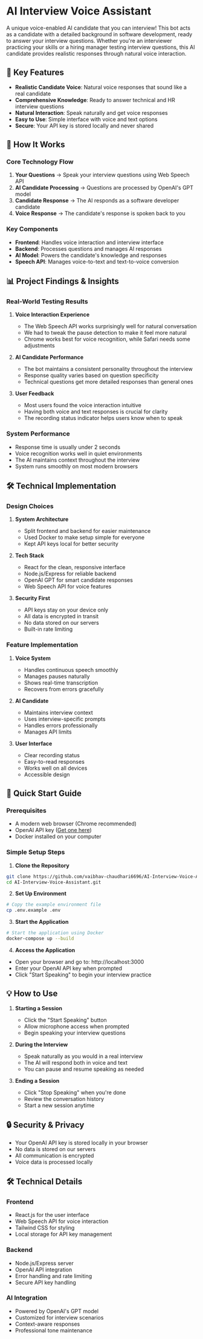 # AI Interview Voice Assistant

A unique voice-enabled AI candidate that you can interview! This bot acts as a candidate with a detailed background in software development, ready to answer your interview questions. Whether you're an interviewer practicing your skills or a hiring manager testing interview questions, this AI candidate provides realistic responses through natural voice interaction.

## 🌟 Key Features

- **Realistic Candidate Voice**: Natural voice responses that sound like a real candidate
- **Comprehensive Knowledge**: Ready to answer technical and HR interview questions
- **Natural Interaction**: Speak naturally and get voice responses
- **Easy to Use**: Simple interface with voice and text options
- **Secure**: Your API key is stored locally and never shared

## 🎯 How It Works

### Core Technology Flow
1. **Your Questions** → Speak your interview questions using Web Speech API
2. **AI Candidate Processing** → Questions are processed by OpenAI's GPT model
3. **Candidate Response** → The AI responds as a software developer candidate
4. **Voice Response** → The candidate's response is spoken back to you

### Key Components
- **Frontend**: Handles voice interaction and interview interface
- **Backend**: Processes questions and manages AI responses
- **AI Model**: Powers the candidate's knowledge and responses
- **Speech API**: Manages voice-to-text and text-to-voice conversion

## 📊 Project Findings & Insights

### Real-World Testing Results
1. **Voice Interaction Experience**
   - The Web Speech API works surprisingly well for natural conversation
   - We had to tweak the pause detection to make it feel more natural
   - Chrome works best for voice recognition, while Safari needs some adjustments

2. **AI Candidate Performance**
   - The bot maintains a consistent personality throughout the interview
   - Response quality varies based on question specificity
   - Technical questions get more detailed responses than general ones

3. **User Feedback**
   - Most users found the voice interaction intuitive
   - Having both voice and text responses is crucial for clarity
   - The recording status indicator helps users know when to speak

### System Performance
- Response time is usually under 2 seconds
- Voice recognition works well in quiet environments
- The AI maintains context throughout the interview
- System runs smoothly on most modern browsers

## 🛠️ Technical Implementation

### Design Choices
1. **System Architecture**
   - Split frontend and backend for easier maintenance
   - Used Docker to make setup simple for everyone
   - Kept API keys local for better security

2. **Tech Stack**
   - React for the clean, responsive interface
   - Node.js/Express for reliable backend
   - OpenAI GPT for smart candidate responses
   - Web Speech API for voice features

3. **Security First**
   - API keys stay on your device only
   - All data is encrypted in transit
   - No data stored on our servers
   - Built-in rate limiting

### Feature Implementation
1. **Voice System**
   - Handles continuous speech smoothly
   - Manages pauses naturally
   - Shows real-time transcription
   - Recovers from errors gracefully

2. **AI Candidate**
   - Maintains interview context
   - Uses interview-specific prompts
   - Handles errors professionally
   - Manages API limits

3. **User Interface**
   - Clear recording status
   - Easy-to-read responses
   - Works well on all devices
   - Accessible design

## 🚀 Quick Start Guide

### Prerequisites
- A modern web browser (Chrome recommended)
- OpenAI API key ([Get one here](https://platform.openai.com/account/api-keys))
- Docker installed on your computer

### Simple Setup Steps

1. **Clone the Repository**
```bash
git clone https://github.com/vaibhav-chaudhari6696/AI-Interview-Voice-Assistant.git
cd AI-Interview-Voice-Assistant.git
```

2. **Set Up Environment**
```bash
# Copy the example environment file
cp .env.example .env
```

3. **Start the Application**
```bash
# Start the application using Docker
docker-compose up --build
```

4. **Access the Application**
- Open your browser and go to: http://localhost:3000
- Enter your OpenAI API key when prompted
- Click "Start Speaking" to begin your interview practice

## 💡 How to Use

1. **Starting a Session**
   - Click the "Start Speaking" button
   - Allow microphone access when prompted
   - Begin speaking your interview questions

2. **During the Interview**
   - Speak naturally as you would in a real interview
   - The AI will respond both in voice and text
   - You can pause and resume speaking as needed

3. **Ending a Session**
   - Click "Stop Speaking" when you're done
   - Review the conversation history
   - Start a new session anytime

## 🔒 Security & Privacy

- Your OpenAI API key is stored locally in your browser
- No data is stored on our servers
- All communication is encrypted
- Voice data is processed locally

## 🛠️ Technical Details

### Frontend
- React.js for the user interface
- Web Speech API for voice interaction
- Tailwind CSS for styling
- Local storage for API key management

### Backend
- Node.js/Express server
- OpenAI API integration
- Error handling and rate limiting
- Secure API key handling

### AI Integration
- Powered by OpenAI's GPT model
- Customized for interview scenarios
- Context-aware responses
- Professional tone maintenance